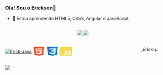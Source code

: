 ### Olá! Sou o Erickson👋


- 🌱 Estou aprendendo HTML5, CSS3, Angular e JavaScript.


<div align="center"><br>
  <a href="https://github.com/ericksound10">
  <img height="180em" src="https://github-readme-stats.vercel.app/api?username=ericksound10&show_icons=true&theme=dracula&include_all_commits=true&count_private=true"/>
  <img height="180em" src="https://github-readme-stats.vercel.app/api/top-langs/?username=ericksound10&layout=compact&langs_count=7&theme=dracula"/>
</div><br>

<div style="display: inline_block"><br>
  <img align="center" alt="Erick-Java" height="30" width="40" src="https://cdn.jsdelivr.net/gh/devicons/devicon/icons/java/java-original.svg">
  <img align="center" alt="Erick-HTML" height="30" width="40" src="https://raw.githubusercontent.com/devicons/devicon/master/icons/html5/html5-original.svg">
  <img align="center" alt="Erick-CSS" height="30" width="40" src="https://raw.githubusercontent.com/devicons/devicon/master/icons/css3/css3-original.svg">
  <img align="center" alt="Erick-Js" height="30" width="40" src="https://raw.githubusercontent.com/devicons/devicon/master/icons/javascript/javascript-plain.svg">
  <img align="right" alt="Erick-pic" height="150" style="border-radius:50px;" src="">
</div>
  
  ##

<a href="https://www.linkedin.com/in/erickson-fernandes-036b8784/" target="_blank"><img src="https://img.shields.io/badge/-LinkedIn-%230077B5?style=for-the-badge&logo=linkedin&logoColor=white" target="_blank"></a> 
